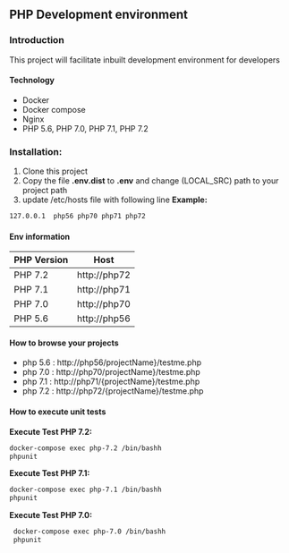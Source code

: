 ## PHP Development environment
### Introduction
This project will facilitate inbuilt development environment for developers

#### Technology 
 - Docker
 - Docker compose 
 - Nginx
 - PHP 5.6, PHP 7.0, PHP 7.1, PHP 7.2

### Installation:
 1. Clone this project
 1. Copy the file __.env.dist__ to __.env__ and change (LOCAL_SRC) path to your project path
 1. update /etc/hosts file with following line
 __Example:__
 ```bash
 127.0.0.1	php56 php70 php71 php72
 ```
 
#### Env information 

| PHP Version  | Host | 
| ------------- | ------------- |
| PHP 7.2  | http://php72  | 
| PHP 7.1  | http://php71  | 
| PHP 7.0  | http://php70  | 
| PHP 5.6  | http://php56  | 

#### How to browse your projects 

- php 5.6 : http://php56/projectName}/testme.php
- php 7.0 : http://php70/projectName}/testme.php
- php 7.1 : http://php71/{projectName}/testme.php
- php 7.2 : http://php72/{projectName}/testme.php

#### How to execute unit tests
 __Execute Test PHP 7.2:__
 ```bash
 docker-compose exec php-7.2 /bin/bashh
 phpunit
 ```
 
  __Execute Test PHP 7.1:__
  ```bash
  docker-compose exec php-7.1 /bin/bashh
  phpunit
  ```
  
  __Execute Test PHP 7.0:__
  ```bash
   docker-compose exec php-7.0 /bin/bashh
   phpunit
  ```
